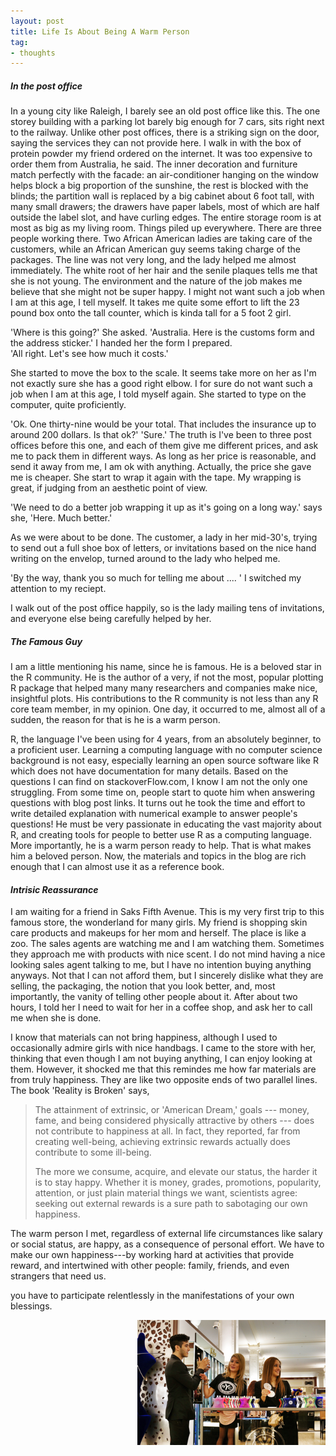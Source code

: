 ```yaml
---
layout: post
title: Life Is About Being A Warm Person
tag:
- thoughts
---
```



##### _In the post office_

In a young city like Raleigh, I barely see an old post office like this. The one storey building with a parking lot barely big enough for 7 cars, sits right next to the railway.  Unlike other post offices, there is a striking sign on the door, saying the services they can not provide here.  I walk in with the box of protein powder my friend ordered on the internet.  It was too expensive to order them from Australia, he said.  The inner decoration and furniture match perfectly with the facade: an air-conditioner hanging on the window helps block a big proportion of the sunshine, the rest is blocked with the blinds; the partition wall is replaced by a big cabinet about 6 foot tall, with many small drawers; the drawers have paper labels, most of which are half outside the label slot, and have curling edges. The entire storage room is at most as big as my living room.  Things piled up everywhere.  There are three people working there.  Two African American ladies are taking care of the customers, while an African American guy seems taking charge of the packages.  The line was not very long, and the lady helped me almost immediately.  The white root of her hair and the senile plaques tells me that she is not young.  The environment and the nature of the job makes me believe that she might not be super happy.  I might not want such a job when I am at this age, I tell myself.  It takes me quite some effort to lift the 23 pound box onto the tall counter, which is kinda tall for a 5 foot 2 girl.  

'Where is this going?' She asked. 
'Australia.  Here is the customs form and the address sticker.'  I handed her the form I prepared.  
'All right.  Let's see how much it costs.' 

She started to move the box to the scale.  It seems take more on her as I'm not exactly sure she has a good right elbow.  I for sure do not want such a job when I am at this age, I told myself again.  She started to type on the computer, quite proficiently. 

'Ok.  One thirty-nine would be your total.  That includes the insurance up to around 200 dollars.  Is that ok?'
'Sure.'  The truth is I've been to three post offices before this one, and each of them give me different prices, and ask me to pack them in different ways.  As long as her price is reasonable, and send it away from me, I am ok with anything.  Actually, the price she gave me is cheaper.  She start to wrap it again with the tape.  My wrapping is great, if judging from an aesthetic point of view.  

'We need to do a better job wrapping it up as it's going on a long way.' says she, 'Here. Much better.' 

As we were about to be done.  The customer, a lady in her mid-30's, trying to send out a full shoe box of letters, or invitations based on the nice hand writing on the envelop, turned around to the lady who helped me. 

'By the way, thank you so much for telling me about .... '  I switched my attention to my reciept. 

I walk out of the post office happily, so is the lady mailing tens of invitations, and everyone else being carefully helped by her.



##### _The Famous Guy_

I am a little mentioning his name, since he is famous.  He is a beloved star in the R community.  He is the author of a very, if not the most, popular plotting R package that helped many many researchers and companies make nice, insightful plots.  His contributions to the R community is not less than any R core team member, in my opinion.  One day, it occurred to me, almost all of a sudden, the reason for that is he is a warm person.

R, the language I've been using for 4 years, from an absolutely beginner, to a proficient user.  Learning a computing language with no computer science background is not easy, especially learning an open source software like R which does not have documentation for many details. Based on the questions I can find on stackoverFlow.com, I know I am not the only one struggling.  From some time on, people start to quote him when answering questions with blog post links.  It turns out he took the time and effort to write detailed explanation with numerical example to answer people's questions!  He must be very passionate in educating the vast majority about R, and creating tools for people to better use R as a computing language.  More importantly, he is a warm person ready to help.  That is what makes him a beloved person.  Now, the materials and topics in the blog are rich enough that I can almost use it as a reference book.  


#### _Intrisic Reassurance_

I am waiting for a friend in Saks Fifth Avenue.  This is my very first trip to this famous store, the wonderland for many girls.  My friend is shopping skin care products and makeups for her mom and herself.  The place is like a zoo.  The sales agents are watching me and I am watching them.  Sometimes they approach me with products with nice scent.  I do not mind having a nice looking sales agent talking to me, but I have no intention buying anything anyways.  Not that I can not afford them, but I sincerely dislike what they are selling, the packaging, the notion that you look better, and, most importantly, the vanity of telling other people about it.  After about two hours, I told her I need to wait for her in a coffee shop, and ask her to call me when she is done. 

I know that materials can not bring happiness, although I used to occasionally admire girls with nice handbags.  I came to the store with her, thinking that even though I am not buying anything, I can enjoy looking at them.  However, it shocked me that this remindes me how far materials are from truly happiness.  They are like two opposite ends of two parallel lines.  The book 'Reality is Broken' says,

> The attainment of extrinsic, or 'American Dream,' goals --- money, fame, and being considered physically attractive by others --- does not contribute to happiness at all.  In fact, they reported, far from creating well-being, achieving extrinsic rewards actually does contribute to some ill-being. 
>
> The more we consume, acquire, and elevate our status, the harder it is to stay happy.  Whether it is money, grades, promotions, popularity, attention, or just plain material things we want, scientists agree: seeking out external rewards is a sure path to sabotaging our own happiness. 

The warm person I met, regardless of external life circumstances like salary or social status, are happy, as a consequence of personal effort.  We have to make our own happiness---by working hard at activities that provide reward, and intertwined with other people: family, friends, and even strangers that need us. 

you have to participate relentlessly in the manifestations of your own blessings. 

<IMG height="200" align="right" src="/images/saks.jpg" />










